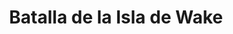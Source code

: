﻿---
title: "Batalla de la Isla de Wake"
permalink: periodes_990.html
layout: periode
dataInici: 1941-12-08
dataFi: 1941-12-23
sidebar: periodes
pares:
  - 356:
    title: "Guerra del Pacífico"
    dataInici: "(1941-12-07)"
    dataFi: "(1945-08-14)"

fills:
jocsPrincipals:
  - title: "Wake Island"
    bggId: 7386
    dataInici: 
    dataFi: 

jocsEscenaris:
jocsEpoca:
jocsEpocaEscenaris:
---
